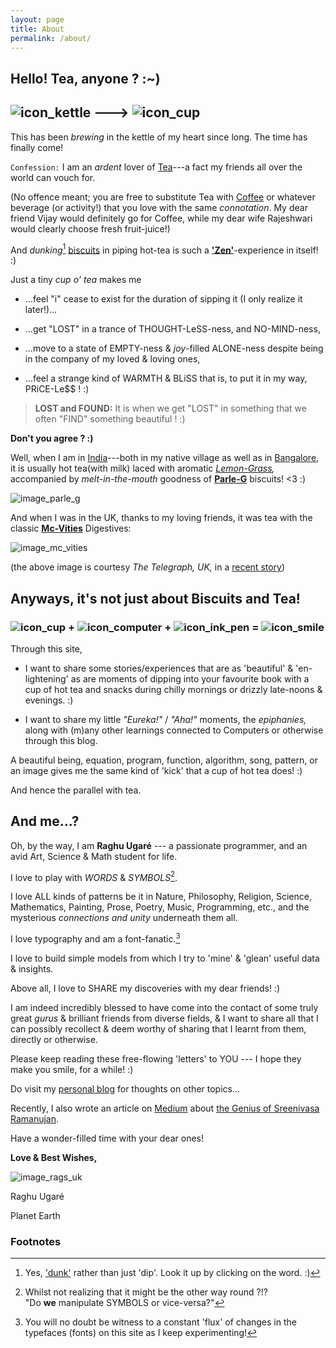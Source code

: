 ```yaml
---
layout: page
title: About
permalink: /about/
---
```


## Hello! Tea, anyone ? :~)

## ![icon_kettle]({{site.url}}/assets/icons/rags_icon_128_by_128_kettle.png) ---> ![icon_cup]({{site.url}}/assets/icons/rags_icon_128_by_128_cup.png)

This has been _brewing_ in the kettle of my heart since long. The time has finally come!

`Confession:` I am an _ardent_ lover of [Tea][link_tea]---a fact my friends all over the world can vouch for.

(No offence meant; you are free to substitute Tea with [Coffee][link_coffee] or whatever beverage (or activity!) that you love with the same _connotation_. My dear friend Vijay would definitely go for Coffee, while my dear wife Rajeshwari would clearly choose fresh fruit-juice!)


And _dunking_[^1] [biscuits][link_biscuit] in piping hot-tea is such a **['Zen'][link_zen]**-experience in itself! :)

[^1]: Yes, ['dunk'][link_dunk_meaning] rather than just 'dip'. Look it up by clicking on the word. :)

Just a tiny _cup o' tea_ makes me

+ ...feel "i" cease to exist for the duration of sipping it (I only realize it later!)...

+ ...get "LOST" in a trance of THOUGHT-LeSS-ness, and NO-MIND-ness, 

+ ...move to a state of EMPTY-ness & _joy_-filled ALONE-ness despite being in the company of my loved & loving ones,

+ ...feel a strange kind of WARMTH & BLiSS that is, to put it in my way, PRiCE-Le$$ ! :)

> **LOST and FOUND:** It is when we get "LOST" in something that we often "FIND" something beautiful ! :)

**Don't you agree ? :)**

Well, when I am in [India][link_india]---both in my native village as well as in [Bangalore][link_bangalore], it is usually hot tea(with milk) laced with aromatic _[Lemon-Grass][link_lemon_grass],_ accompanied by _melt-in-the-mouth_ goodness of **[Parle-G][link_parle_g]** biscuits! <3 :)

![image_parle_g]({{site.url}}/assets/images/parle_g_in_tea.jpg) 

And when I was in the UK, thanks to my loving friends, it was tea with the classic **[Mc-Vities][link_mc_vities]** Digestives:

![image_mc_vities]({{site.url}}/assets/images/mc_vities_in_tea.jpg) 

(the above image is courtesy _The Telegraph, UK,_ in a [recent story][link_telegraph_uk_biscuits])

## Anyways, it's not just about Biscuits and Tea!

### ![icon_cup]({{site.url}}/assets/icons/rags_icon_128_by_128_cup.png) + ![icon_computer]({{site.url}}/assets/icons/rags_icon_128_by_128_computer.png) + ![icon_ink_pen]({{site.url}}/assets/icons/rags_icon_128_by_128_ink_pen.png) = ![icon_smile]({{site.url}}/assets/icons/rags_icon_128_by_128_smile.png)

Through this site, 

+ I want to share some stories/experiences that are as 'beautiful' & 'en-lightening' as are moments of dipping into your favourite book with a cup of hot tea and snacks during chilly mornings or drizzly late-noons & evenings. :)

+ I want to share my little _"Eureka!"_ / _"Aha!"_ moments, the _epiphanies,_ along with (m)any other learnings connected to Computers or otherwise through this blog.

A beautiful being, equation, program, function, algorithm, song, pattern, or an image gives me the same kind of 'kick' that a cup of hot tea does! :)

And hence the parallel with tea.

## And me...? 

Oh, by the way, I am **Raghu Ugaré** --- a passionate programmer, and an avid Art, Science & Math student for life.

I love to play with _WORDS_ & _SYMBOLS_[^2].

[^2]: Whilst not realizing that it might be the other way round ?!? <br/> "Do **we** manipulate SYMBOLS or vice-versa?"

I love ALL kinds of patterns be it in Nature, Philosophy, Religion, Science, Mathematics, Painting, Prose, Poetry, Music, Programming, etc., and the mysterious _connections and unity_ underneath them all.

I love typography and am a font-fanatic.[^3]

[^3]: You will no doubt be witness to a constant 'flux' of changes in the typefaces (fonts) on this site as I keep experimenting! 

I love to build simple models from which I try to 'mine' & 'glean' useful data & insights.

Above all, I love to SHARE my discoveries with my dear friends! :) 

I am indeed incredibly blessed to have come into the contact of some truly great _gurus_ & brilliant friends from diverse fields, & I want to share all that I can possibly recollect & deem worthy of sharing that I learnt from them, directly or otherwise.

Please keep reading these free-flowing 'letters' to YOU --- I hope they make you smile, for a while! :)

Do visit my [personal blog][link_personal_blog] for thoughts on other topics...

Recently, I also wrote an article on [Medium][link_medium] about [the Genius of Sreenivasa Ramanujan][link_medium_story_ramanujan].

Have a wonder-filled time with your dear ones!

**Love & Best Wishes,**

![image_rags_uk]({{site.url}}/assets/images/rags_UK_small.jpg)

Raghu Ugaré

Planet Earth

### Footnotes

[link_medium]: http://medium.com
[link_medium_story_ramanujan]: http://bit.ly/1DlRi5m
[link_personal_blog]: http://bit.ly/1yHVaKV 
[link_telegraph_uk_biscuits]: http://www.telegraph.co.uk/travel/3087838/Tea-and-biscuits-for-everyone-arriving-in-Britain.html
[link_parle_g]: http://en.wikipedia.org/wiki/Parle-G
[link_mc_vities]: http://en.wikipedia.org/wiki/McVitie%27s
[link_dunk_meaning]: http://www.thefreedictionary.com/dunk
[link_zen]: http://en.wikipedia.org/wiki/Zen
[link_india]: http://en.wikipedia.org/wiki/India
[link_bangalore]: http://en.wikipedia.org/wiki/Bangalore
[link_tea]: http://en.wikipedia.org/wiki/Tea
[link_coffee]: http://en.wikipedia.org/wiki/Coffee
[link_biscuit]: http://en.wikipedia.org/wiki/Biscuit
[link_lemon_grass]: http://en.wikipedia.org/wiki/Cymbopogon